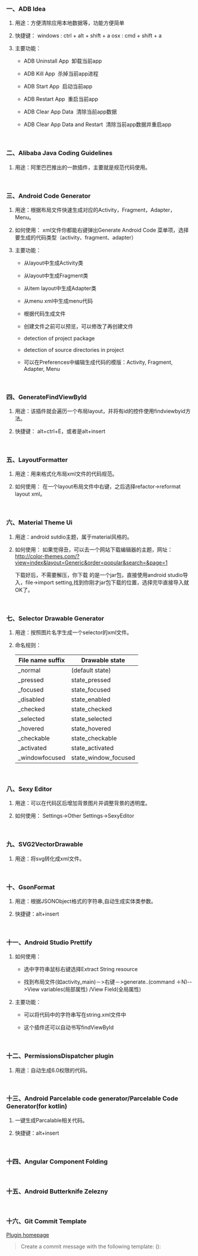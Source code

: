 ### 一、ADB Idea

1. 用途：方便清除应用本地数据等，功能方便简单

2. 快捷键：
	windows : ctrl + alt + shift + a
	osx : cmd + shift + a

3. 主要功能：

	 - ADB Uninstall App  卸载当前app
	
	 - ADB Kill App  杀掉当前app进程
	
	 - ADB Start App  启动当前app
	
	 - ADB Restart App  重启当前app
	
	 - ADB Clear App Data  清除当前app数据
	
	 - ADB Clear App Data and Restart  清除当前app数据并重启app

<br>

### 二、Alibaba Java Coding Guidelines

1. 用途：阿里巴巴推出的一款插件，主要就是规范代码使用。

<br>

### 三、Android Code Generator

1. 用途：根据布局文件快速生成对应的Activity，Fragment，Adapter，Menu。

2. 如何使用：
	xml文件你都能右键弹出Generate Android Code 菜单项，选择要生成的代码类型（activity、fragment、adapter）
	
3. 主要功能：

	- 从layout中生成Activity类
	
	- 从layout中生成Fragment类
	
	- 从item layout中生成Adapter类
	
	- 从menu xml中生成menu代码
	
	- 根据代码生成文件
	
	- 创建文件之前可以预览，可以修改了再创建文件
	
	- detection of project package
	
	- detection of source directories in project
	
	- 可以在Preferences中编辑生成代码的模版：Activity, Fragment, Adapter, Menu

<br>

### 四、GenerateFindViewById

1. 用途：该插件就会遍历一个布局layout，并将有id的控件使用findviewbyid方法。

2. 快捷键：
	alt+ctrl+E，或者是alt+insert
	

<br>

### 五、LayoutFormatter

1. 用途：用来格式化布局xml文件的代码规范。

2. 如何使用：
	在一个layout布局文件中右键，之后选择refactor->reformat layout xml。
	

<br>

### 六、Material Theme Ui

1. 用途：android sutdio主题，属于material风格的。

2. 如何使用：
	如果觉得丑，可以去一个网站下载编辑器的主题，网址：http://color-themes.com/?view=index&layout=Generic&order=popular&search=&page=1
	
	下载好后，不需要解压，你下载 的是一个jar包，直接使用android studio导入，file->import setting,找到你刚才jar包下载的位置，选择完毕直接导入就OK了。
	

<br>

### 七、Selector Drawable Generator

1. 用途：按照图片名字生成一个selector的xml文件。

2. 命名规则：

	|  File name suffix  |  Drawable state |   
	| --- | --- | 
	|  _normal  | (default state) |   
	| _pressed|	state_pressed|
	| _focused|	state_focused|
	| _disabled|	state_enabled|
	| _checked|	state_checked|
	| _selected|	state_selected|
	| _hovered|	state_hovered|
	| _checkable|	state_checkable|
	| _activated|	state_activated|
	| _windowfocused|	state_window_focused|
	

<br>

### 八、Sexy Editor

1. 用途：可以在代码区后增加背景图片并调整背景的透明度。

2. 如何使用：
	Settings->Other Settings->SexyEditor
	

<br>

### 九、SVG2VectorDrawable

1. 用途：将svg转化成xml文件。

<br>

### 十、GsonFormat

1. 用途：根据JSONObject格式的字符串,自动生成实体类参数。

2. 快捷键：alt+insert

<br>

### 十一、Android Studio Prettify

1. 如何使用：

	- 选中字符串鼠标右键选择Extract String resource

	- 找到布局文件(如activity_main)－>右键－>generate..(command ＋N)-->View  variables(局部属性) /View Field(全局属性)


2. 主要功能：

	- 可以将代码中的字符串写在string.xml文件中

	- 这个插件还可以自动书写findViewById

<br>

### 十二、PermissionsDispatcher plugin

1. 用途：自动生成6.0权限的代码。

<br>

### 十三、Android Parcelable code generator/Parcelable Code Generator(for kotlin)

1. 一键生成Parcalable相关代码。

2. 快捷键：alt+insert

<br>

### 十四、Angular Component Folding

<br>

### 十五、Android Butterknife Zelezny

<br>

### 十六、Git Commit Template

[Plugin homepage](https://plugins.jetbrains.com/plugin/9861-git-commit-template)

> Create a commit message with the following template:
>         <type>(<scope>): <subject>
>         <BLANK LINE>
>         <body>
>         <BLANK LINE>
>         <footer>
